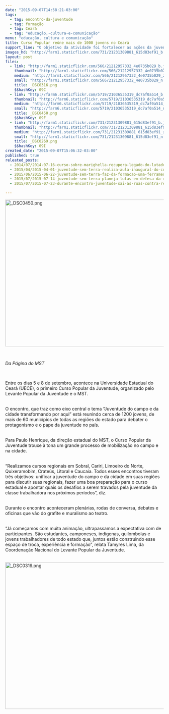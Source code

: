 ```yaml
---
date: "2015-09-07T14:58:21-03:00"
tags:
  - tag: encontro-da-juventude
  - tag: formação
  - tag: Ceará
  - tag: "educação,-cultura-e-comunicação"
menu: "educação, cultura e comunicação"
title: Curso Popular reúne mais de 1000 jovens no Ceará
support_line: "O objetivo da atividade foi fortalecer as ações da juventude Sem Terra nos assentamentos e acampamentos na região. "
images_hd: "http://farm1.staticflickr.com/731/21231309881_615d83ef91_b.jpg"
layout: post
files:
  - link: "http://farm1.staticflickr.com/566/21212957332_4e0735b029_b.jpg"
    thumbnail: "http://farm1.staticflickr.com/566/21212957332_4e0735b029_t.jpg"
    medium: "http://farm1.staticflickr.com/566/21212957332_4e0735b029_z.jpg"
    small: "http://farm1.staticflickr.com/566/21212957332_4e0735b029_n.jpg"
    title: _DSC0316.png
    $$hashKey: 09C
  - link: "http://farm6.staticflickr.com/5719/21036535319_dc7af0a514_b.jpg"
    thumbnail: "http://farm6.staticflickr.com/5719/21036535319_dc7af0a514_t.jpg"
    medium: "http://farm6.staticflickr.com/5719/21036535319_dc7af0a514_z.jpg"
    small: "http://farm6.staticflickr.com/5719/21036535319_dc7af0a514_n.jpg"
    title: _DSC0450.png
    $$hashKey: 09F
  - link: "http://farm1.staticflickr.com/731/21231309881_615d83ef91_b.jpg"
    thumbnail: "http://farm1.staticflickr.com/731/21231309881_615d83ef91_t.jpg"
    medium: "http://farm1.staticflickr.com/731/21231309881_615d83ef91_z.jpg"
    small: "http://farm1.staticflickr.com/731/21231309881_615d83ef91_n.jpg"
    title: _DSC0269.png
    $$hashKey: 09I
created_date: "2015-09-07T15:06:32-03:00"
published: true
releated_posts:
  - 2014/07/2014-07-16-curso-sobre-marighella-recupera-legado-do-lutador-para-entender-o-presente.md
  - 2015/04/2015-04-01-juventude-sem-terra-realiza-aula-inaugural-do-curso-de-residencia-agraria-na-ufc.md
  - 2015/06/2015-06-22-juventude-sem-terra-faz-da-formacao-uma-ferramenta-de-luta-contra-a-ofensiva-do-capital.md
  - 2015/07/2015-07-14-juventude-sem-terra-planeja-lutas-em-defesa-da-reforma-agraria-na-bahia.md
  - 2015/07/2015-07-23-durante-encontro-juventude-sai-as-ruas-contra-reducao-da-maioridade-penal.md

---
```

<p><img alt="_DSC0450.png" height="465" src="http://farm6.staticflickr.com/5719/21036535319_dc7af0a514_b.jpg" width="700" /></p>

<p>&nbsp;</p>

<p><em>Da P&aacute;gina do MST&nbsp;</em></p>

<p>&nbsp;</p>

<p>Entre os dias 5 e 8 de setembro, acontece na Universidade Estadual do Cear&aacute; (UECE), o primeiro Curso Popular da Juventude, organizado pelo Levante Popular da Juventude e o MST.</p>

<p><br />
O encontro, que traz como eixo central o tema &ldquo;Juventude do campo e da cidade transformando por aqui&rdquo; est&aacute; reunindo cerca de 1200 jovens, de mais de 60 munic&iacute;pios de todas as regi&otilde;es do estado para debater o protagonismo e o pape da juventude no pa&iacute;s.</p>

<p><br />
Para Paulo Henrique, da dire&ccedil;&atilde;o estadual do MST, o Curso Popular da Juventude trouxe &agrave; tona um grande processo de mobiliza&ccedil;&atilde;o no campo e na cidade.</p>

<p><br />
&ldquo;Realizamos cursos regionais em Sobral, Cariri, Limoeiro do Norte, Quixeramobim, Crate&uacute;s, Litoral e Caucaia. Todos esses encontros tiveram tr&ecirc;s objetivos: unificar a juventude do campo e da cidade em suas regi&otilde;es para discutir suas regionais, fazer uma boa prepara&ccedil;&atilde;o para o curso estadual e apontar quais os desafios a serem travados pela juventude da classe trabalhadora nos pr&oacute;ximos per&iacute;odos&rdquo;, diz.&nbsp;</p>

<p><br />
Durante o encontro aconteceram plen&aacute;rias, rodas de conversa, debates e oficinas que v&atilde;o do grafite e muralismo ao teatro.&nbsp;</p>

<p><br />
&ldquo;J&aacute; come&ccedil;amos com muita anima&ccedil;&atilde;o, ultrapassamos a expectativa com de participantes. S&atilde;o estudantes, camponeses, ind&iacute;genas, quilombolas e jovens trabalhadores de todo estado que, juntos est&atilde;o construindo esse espa&ccedil;o de troca, experi&ecirc;ncia e forma&ccedil;&atilde;o&rdquo;, relata Tamyres Lima, da Coordena&ccedil;&atilde;o Nacional do Levante Popular da Juventude.</p>

<p><br />
<img alt="_DSC0316.png" height="465" src="http://farm1.staticflickr.com/566/21212957332_4e0735b029_b.jpg" width="700" /></p>
